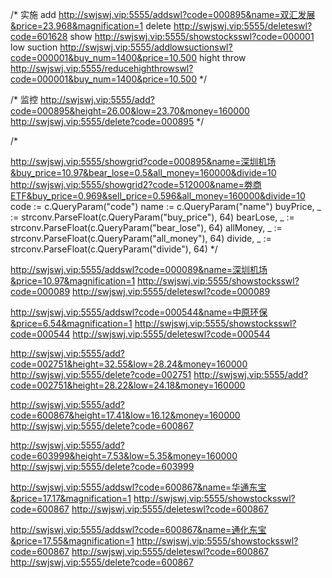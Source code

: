 /*  实施
add
http://swjswj.vip:5555/addswl?code=000895&name=双汇发展&price=23.968&magnification=1
delete
http://swjswj.vip:5555/deleteswl?code=601628
show
http://swjswj.vip:5555/showstocksswl?code=000001
low suction
http://swjswj.vip:5555/addlowsuctionswl?code=000001&buy_num=1400&price=10.500
hight throw
http://swjswj.vip:5555/reducehighthrowswl?code=000001&buy_num=1400&price=10.500
 */
 
 
 /*  监控
http://swjswj.vip:5555/add?code=000895&height=26.00&low=23.70&money=160000
http://swjswj.vip:5555/delete?code=000895
 */
 
 /*
 
 http://swjswj.vip:5555/showgrid?code=000895&name=深圳机场&buy_price=10.97&bear_lose=0.5&all_money=160000&divide=10
  http://swjswj.vip:5555/showgrid2?code=512000&name=劵商ETF&buy_price=0.969&sell_price=0.596&all_money=160000&divide=10
 	code := c.QueryParam("code")
 	name := c.QueryParam("name")
 	buyPrice, _ := strconv.ParseFloat(c.QueryParam("buy_price"), 64)
 	bearLose, _ := strconv.ParseFloat(c.QueryParam("bear_lose"), 64)
 	allMoney, _ := strconv.ParseFloat(c.QueryParam("all_money"), 64)
 	divide, _ := strconv.ParseFloat(c.QueryParam("divide"), 64)
 */
 
 
 
 http://swjswj.vip:5555/addswl?code=000089&name=深圳机场&price=10.97&magnification=1
 http://swjswj.vip:5555/showstocksswl?code=000089
 http://swjswj.vip:5555/deleteswl?code=000089
 
   http://swjswj.vip:5555/addswl?code=000544&name=中原环保&price=6.54&magnification=1
   http://swjswj.vip:5555/showstocksswl?code=000544
   http://swjswj.vip:5555/deleteswl?code=000544
   
 
 http://swjswj.vip:5555/add?code=002751&height=32.55&low=28.24&money=160000
 http://swjswj.vip:5555/delete?code=002751
 http://swjswj.vip:5555/add?code=002751&height=28.22&low=24.18&money=160000
 
 
http://swjswj.vip:5555/add?code=600867&height=17.41&low=16.12&money=160000
http://swjswj.vip:5555/delete?code=600867
  
  
http://swjswj.vip:5555/add?code=603999&height=7.53&low=5.35&money=160000
http://swjswj.vip:5555/delete?code=603999


 http://swjswj.vip:5555/addswl?code=600867&name=华通东宝&price=17.17&magnification=1
 http://swjswj.vip:5555/showstocksswl?code=600867
 http://swjswj.vip:5555/deleteswl?code=600867
 
 

  
  http://swjswj.vip:5555/addswl?code=600867&name=通化东宝&price=17.55&magnification=1
  http://swjswj.vip:5555/showstocksswl?code=600867
  http://swjswj.vip:5555/deleteswl?code=600867
  http://swjswj.vip:5555/delete?code=600867